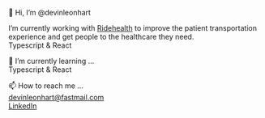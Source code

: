 👋 Hi, I’m @devinleonhart

I’m currently working with [Ridehealth](https://www.ridehealth.com/) to improve the patient transportation experience and get people to the healthcare they need.  
Typescript & React

🌱 I’m currently learning ...  
Typescript & React

📫 How to reach me ...  
devinleonhart@fastmail.com  
[LinkedIn](https://www.linkedin.com/in/devin-leonhart-b5b6989b/)
